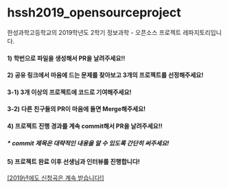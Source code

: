 # hssh2019_opensourceproject
한성과학고등학교의 2019학년도 2학기 정보과학 - 오픈소스 프로젝트 레파지토리입니다.

#### 1) 학번으로 파일을 생성해서 PR을 날려주세요!!
#### 2) 공유 링크에서 마음에 드는 문제를 찾아보고 3개의 프로젝트를 선정해주세요!
#### 3-1) 3개 이상의 프로젝트에 코드로 기여해주세요!
#### 3-2) 다른 친구들의 PR이 마음에 들면 Merge해주세요!
#### 4) 프로젝트 진행 경과를 계속 commit해서 PR을 날려주세요!!
#####   * commit 제목은 대략적인 내용을 알 수 있도록 간단히 써주세요!
#### 5) 프로젝트 완료 이후 선생님과 인터뷰를 진행합니다!

[[2019년에도 신청곡은 계속 받습니다!]](https://goo.gl/Xyabw5)
